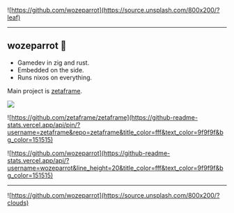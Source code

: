 ![https://github.com/wozeparrot](https://source.unsplash.com/800x200/?leaf)

---

## wozeparrot :parrot:

- Gamedev in zig and rust.
- Embedded on the side.
- Runs nixos on everything.

Main project is [zetaframe](https://github.com/zetaframe/zetaframe).

![](https://github.com/weareziguanas/renders/blob/master/people/small/wozeparrot.svg)

![https://github.com/zetaframe/zetaframe](https://github-readme-stats.vercel.app/api/pin/?username=zetaframe&repo=zetaframe&title_color=fff&text_color=9f9f9f&bg_color=151515)

![https://github.com/wozeparrot](https://github-readme-stats.vercel.app/api/?username=wozeparrot&line_height=20&title_color=fff&text_color=9f9f9f&bg_color=151515)

---

![https://github.com/wozeparrot](https://source.unsplash.com/800x200/?clouds)
